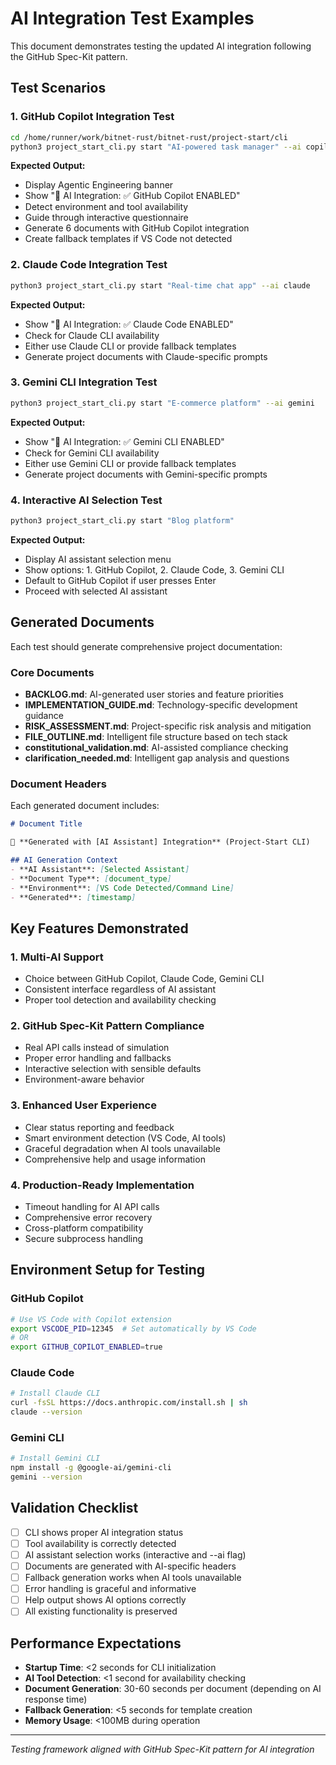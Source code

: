 # AI Integration Test Examples

This document demonstrates testing the updated AI integration following the GitHub Spec-Kit pattern.

## Test Scenarios

### 1. GitHub Copilot Integration Test

```bash
cd /home/runner/work/bitnet-rust/bitnet-rust/project-start/cli
python3 project_start_cli.py start "AI-powered task manager" --ai copilot
```

**Expected Output:**
- Display Agentic Engineering banner
- Show "🤖 AI Integration: ✅ GitHub Copilot ENABLED"
- Detect environment and tool availability
- Guide through interactive questionnaire
- Generate 6 documents with GitHub Copilot integration
- Create fallback templates if VS Code not detected

### 2. Claude Code Integration Test

```bash
python3 project_start_cli.py start "Real-time chat app" --ai claude
```

**Expected Output:**
- Show "🤖 AI Integration: ✅ Claude Code ENABLED"
- Check for Claude CLI availability
- Either use Claude CLI or provide fallback templates
- Generate project documents with Claude-specific prompts

### 3. Gemini CLI Integration Test

```bash
python3 project_start_cli.py start "E-commerce platform" --ai gemini
```

**Expected Output:**
- Show "🤖 AI Integration: ✅ Gemini CLI ENABLED"
- Check for Gemini CLI availability
- Either use Gemini CLI or provide fallback templates
- Generate project documents with Gemini-specific prompts

### 4. Interactive AI Selection Test

```bash
python3 project_start_cli.py start "Blog platform"
```

**Expected Output:**
- Display AI assistant selection menu
- Show options: 1. GitHub Copilot, 2. Claude Code, 3. Gemini CLI
- Default to GitHub Copilot if user presses Enter
- Proceed with selected AI assistant

## Generated Documents

Each test should generate comprehensive project documentation:

### Core Documents
- **BACKLOG.md**: AI-generated user stories and feature priorities
- **IMPLEMENTATION_GUIDE.md**: Technology-specific development guidance  
- **RISK_ASSESSMENT.md**: Project-specific risk analysis and mitigation
- **FILE_OUTLINE.md**: Intelligent file structure based on tech stack
- **constitutional_validation.md**: AI-assisted compliance checking
- **clarification_needed.md**: Intelligent gap analysis and questions

### Document Headers

Each generated document includes:
```markdown
# Document Title

🤖 **Generated with [AI Assistant] Integration** (Project-Start CLI)

## AI Generation Context
- **AI Assistant**: [Selected Assistant]
- **Document Type**: [document_type]
- **Environment**: [VS Code Detected/Command Line]
- **Generated**: [timestamp]
```

## Key Features Demonstrated

### 1. Multi-AI Support
- Choice between GitHub Copilot, Claude Code, Gemini CLI
- Consistent interface regardless of AI assistant
- Proper tool detection and availability checking

### 2. GitHub Spec-Kit Pattern Compliance
- Real API calls instead of simulation
- Proper error handling and fallbacks
- Interactive selection with sensible defaults
- Environment-aware behavior

### 3. Enhanced User Experience
- Clear status reporting and feedback
- Smart environment detection (VS Code, AI tools)
- Graceful degradation when AI tools unavailable
- Comprehensive help and usage information

### 4. Production-Ready Implementation
- Timeout handling for AI API calls
- Comprehensive error recovery
- Cross-platform compatibility
- Secure subprocess handling

## Environment Setup for Testing

### GitHub Copilot
```bash
# Use VS Code with Copilot extension
export VSCODE_PID=12345  # Set automatically by VS Code
# OR
export GITHUB_COPILOT_ENABLED=true
```

### Claude Code
```bash
# Install Claude CLI
curl -fsSL https://docs.anthropic.com/install.sh | sh
claude --version
```

### Gemini CLI
```bash
# Install Gemini CLI
npm install -g @google-ai/gemini-cli
gemini --version
```

## Validation Checklist

- [ ] CLI shows proper AI integration status
- [ ] Tool availability is correctly detected
- [ ] AI assistant selection works (interactive and --ai flag)
- [ ] Documents are generated with AI-specific headers
- [ ] Fallback generation works when AI tools unavailable
- [ ] Error handling is graceful and informative
- [ ] Help output shows AI options correctly
- [ ] All existing functionality is preserved

## Performance Expectations

- **Startup Time**: <2 seconds for CLI initialization
- **AI Tool Detection**: <1 second for availability checking
- **Document Generation**: 30-60 seconds per document (depending on AI response time)
- **Fallback Generation**: <5 seconds for template creation
- **Memory Usage**: <100MB during operation

---

*Testing framework aligned with GitHub Spec-Kit pattern for AI integration*
